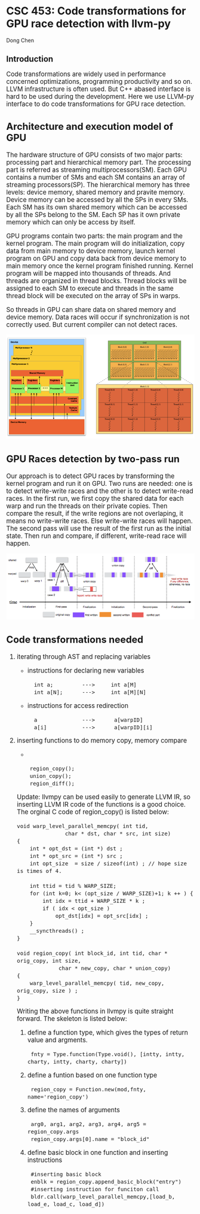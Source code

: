 CSC 453: Code transformations for GPU race detection with llvm-py
=======

Dong Chen

Introduction
-----------
<big>

Code transformations are widely used in performance concerned optimizations, programming productivity and so on. LLVM infrastructure is often used. But C++ abased interface is hard to be used during the development. Here we use LLVM-py interface to do code transformations for GPU race detection.

Architecture and execution model of GPU
---------------------------------------

The hardware structure of GPU consists of two major parts: processing part and hierarchical memory part. The processing part is referred as streaming multiprocessors(SM). Each GPU contains a number of SMs and each SM contains an array of streaming processors(SP). The hierarchical memory has three levels: device memory, shared memory and pravite memory. Device memory can be accessed by all the SPs in every SMs. Each SM has its own shared memory which can be accessed by all the SPs belong to the SM. Each SP has it own private memory which can only be access by itself.

GPU programs contain two parts: the main program and the kernel program. The main program will do initialization, copy data from main memory to device memory, launch kernel program on GPU and copy data back from device memory to main memory once the kernel program finished running. Kernel program will be mapped into thousands of threads. And threads are organized in thread blocks. Thread blocks will be assigned to each SM to execute and threads in the same thread block will be executed on the array of SPs in warps.

So threads in GPU can share data on shared memory and device memory. Data races will occur if synchronization is not correctly used. But current compiler can not detect races.

![Alt text](./4.png)

GPU Races detection by two-pass run
----------------------------------

Our approach is to detect GPU races by transforming the kernel program and run it on GPU. Two runs are needed: one is to detect write-write races and the other is to detect write-read races. In the first run, we first copy the shared data for each warp and run the threads on their private copies. Then compare the result, if the write regions are not overlaping, it means no write-write races. Else write-write races will happen. The second pass will use the result of the first run as the initial state. Then run and compare, if different, write-read race will happen.

![Alt text](./3.png)


Code transformations needed
---------------------------

1. iterating through AST and replacing variables

 	* instructions for declaring new variables

			int a;         --->     int a[M]
			int a[N]; 	   --->     int a[M][N]

  	* instructions for access redirection
  	
  			a              --->      a[warpID] 
  			a[i]           --->      a[warpID][i]        

2.  inserting functions to do memory copy, memory compare
	
	*	
	
			region_copy();
			union_copy();
			region_diff();
	
	Update:
	llvmpy can be used easily to generate LLVM IR, so inserting LLVM IR code of the functions is a good choice. The orginal C code of region_copy() is listed below:
		
		void warp_level_parallel_memcpy( int tid,
                       char * dst, char * src, int size)
		{
   			int * opt_dst = (int *) dst ;
    		int * opt_src = (int *) src ;
    		int opt_size  = size / sizeof(int) ; // hope size is times of 4.

    		int ttid = tid % WARP_SIZE;
    		for (int k=0; k< (opt_size / WARP_SIZE)+1; k ++ ) {
        		int idx = ttid + WARP_SIZE * k ;
        		if ( idx < opt_size )
           			opt_dst[idx] = opt_src[idx] ;
    		}
    		__syncthreads() ;
		}

		void region_copy( int block_id, int tid, char * orig_copy, int size,
                     char * new_copy, char * union_copy)
		{
    		warp_level_parallel_memcpy( tid, new_copy, orig_copy, size ) ;
		}

	Writing the above functions in llvmpy is quite straight forward. The skeleton is listed below:
		
	1. define a function type, which gives the types of return value and argments.
		
			fnty = Type.function(Type.void(), [intty, intty, charty, intty, charty, charty])	
	2. define a funtion based on one function type
		
			region_copy = Function.new(mod,fnty, name='region_copy')
	
	3. define the names of arguments
		
			arg0, arg1, arg2, arg3, arg4, arg5 = region_copy.args
			region_copy.args[0].name = "block_id"
	
	4. define basic block in one function and inserting instructions
			
			#inserting basic block
			enblk = region_copy.append_basic_block("entry")
			#inserting instruction for funciton call
			bldr.call(warp_level_parallel_memcpy,[load_b, load_e, load_c, load_d])



</big>